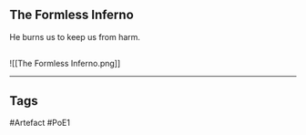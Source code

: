 ## The Formless Inferno
He burns us to keep us from harm.
##
![[The Formless Inferno.png]]

---
## Tags
#Artefact
#PoE1